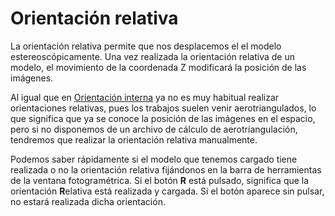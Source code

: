 # Orientación relativa

La orientación relativa permite que nos desplacemos el el modelo estereoscópicamente. Una vez realizada la orientación relativa de un modelo, el movimiento de la coordenada Z modificará la posición de las imágenes.

Al igual que en [Orientación interna](/digi3d-net/primeros-pasos/comenzando-a-utilizar-digi3d.net/comenzando-con-la-ventana-fotogrametrica/sensor-camara-conica/untitled-11/orientacion-relativa/OrientacionInterna.html) ya no es muy habitual realizar orientaciones relativas, pues los trabajos suelen venir aerotriangulados, lo que significa que ya se conoce la posición de las imágenes en el espacio, pero si no disponemos de un archivo de cálculo de aerotriangulación, tendremos que realizar la orientación relativa manualmente.

Podemos saber rápidamente si el modelo que tenemos cargado tiene realizada o no la orientación relativa fijándonos en la barra de herramientas de la ventana fotogramétrica. Si el botón **R** está pulsado, significa que la orientación **R**elativa está realizada y cargada. Si el botón aparece sin pulsar, no estará realizada dicha orientación.

